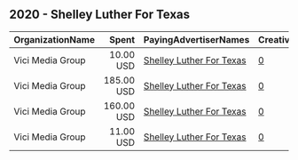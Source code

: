 ## 2020 - Shelley Luther For Texas 
|OrganizationName|Spent|PayingAdvertiserNames|CreativeUrls|Impressions|Genders|AgeBrackets|CountryCodes|BillingAddresses|CandidateBallotInformation|
|:---|---:|:---|:---|---:|:---|:---|:---|:---|:---|
|Vici Media Group|10.00 USD|[Shelley Luther For Texas](2020/Shelley_Luther_For_Texas.md)|[0](https://www.snap.com/political-ads/asset/6ff496cb56f4d754f0d63c2d41b906005d4bc86fb1a606842827255e4378e5a9?mediaType=mp4)|2,358||18+|united states|"816 Big Woods Rd,Longview,75605,US"|Shelley Luther for Texas|
|Vici Media Group|185.00 USD|[Shelley Luther For Texas](2020/Shelley_Luther_For_Texas.md)|[0](https://www.snap.com/political-ads/asset/667cf64145112ee78adb600afba8394b0bf6886ed85ee996c499f93f0ee6a6af?mediaType=mp4)|28,641||18+|united states|"816 Big Woods Rd,Longview,75605,US"|Shelley Luther for Texas|
|Vici Media Group|160.00 USD|[Shelley Luther For Texas](2020/Shelley_Luther_For_Texas.md)|[0](https://www.snap.com/political-ads/asset/69784057c0d380a09dc944d44bbcef0e4f10d55d3b59a4bb3d4853889b93c2b5?mediaType=mp4)|25,160||18+|united states|"816 Big Woods Rd,Longview,75605,US"|Shelley Luther for Texas|
|Vici Media Group|11.00 USD|[Shelley Luther For Texas](2020/Shelley_Luther_For_Texas.md)|[0](https://www.snap.com/political-ads/asset/130476ccea6206d8ca10160430efde69fda1f70fc234849f0b4d059d4c0d8ba4?mediaType=mp4)|2,581||18+|united states|"816 Big Woods Rd,Longview,75605,US"|Shelley Luther for Texas|
